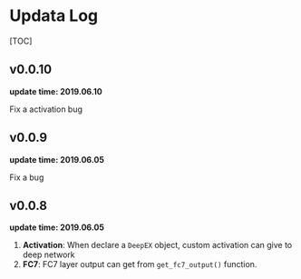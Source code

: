 # Updata Log

[TOC]

## v0.0.10

**update time: 2019.06.10**

Fix a activation bug

## v0.0.9

**update time: 2019.06.05**

Fix a bug

## v0.0.8

**update time: 2019.06.05**

1. **Activation**: When declare a `DeepEX` object, custom activation can give to deep network 
2. **FC7**: FC7 layer output can get from `get_fc7_output()` function.